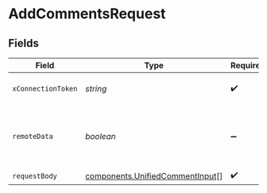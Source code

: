 # AddCommentsRequest


## Fields

| Field                                                                              | Type                                                                               | Required                                                                           | Description                                                                        |
| ---------------------------------------------------------------------------------- | ---------------------------------------------------------------------------------- | ---------------------------------------------------------------------------------- | ---------------------------------------------------------------------------------- |
| `xConnectionToken`                                                                 | *string*                                                                           | :heavy_check_mark:                                                                 | The connection token                                                               |
| `remoteData`                                                                       | *boolean*                                                                          | :heavy_minus_sign:                                                                 | Set to true to include data from the original Ticketing software.                  |
| `requestBody`                                                                      | [components.UnifiedCommentInput](../../models/components/unifiedcommentinput.md)[] | :heavy_check_mark:                                                                 | N/A                                                                                |